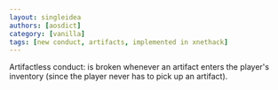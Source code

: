 ```yaml
---
layout: singleidea
authors: [aosdict]
category: [vanilla]
tags: [new conduct, artifacts, implemented in xnethack]
---
```

Artifactless conduct: is broken whenever an artifact enters the player's inventory (since the player never has to pick up an artifact).
